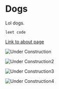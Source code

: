 # Dogs
 
Lol dogs.
 
```
leet code
```

[Link to about page](./about)

![Under Construction](/UnderConstruction.gif)

![Under Construction2](/thefirepoliceunder_construction2.gif)

![Under Construction3](/HeHeartlandValley1469underconstruction2.gif)

![Under Construction4](/HoHollywoodBungalow4907imgsourcesunderconstruction.gif)